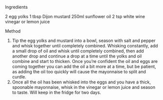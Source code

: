 Ingredients

2 egg yolks
1 tbsp Dijon mustard
250ml sunflower oil
2 tsp white wine vinegar or lemon juice

Method

1. Tip the egg yolks and mustard into a bowl, season with salt and pepper and whisk together until completely combined. Whisking constantly, add a small drop of oil and whisk until completely combined, then add another drop and continue a drop at a time until the yolks and oil combine and start to thicken. Once you’re confident the oil and eggs are coming together you can add the oil a bit more at a time, but be patient, as adding the oil too quickly will cause the mayonnaise to split and curdle. 
2. Once all the oil has been whisked into the eggs and you have a thick, spoonable mayonnaise, whisk in the vinegar or lemon juice and season to taste. Will keep in the fridge for two days. 

